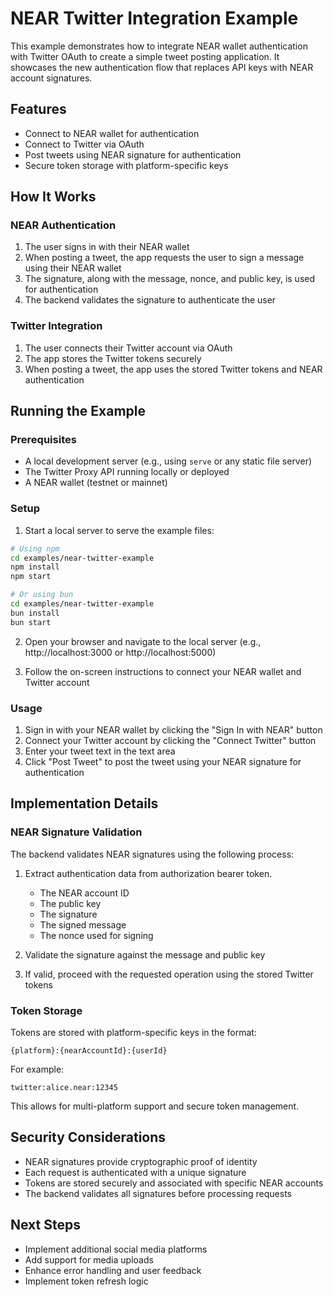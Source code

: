 # NEAR Twitter Integration Example

This example demonstrates how to integrate NEAR wallet authentication with Twitter OAuth to create a simple tweet posting application. It showcases the new authentication flow that replaces API keys with NEAR account signatures.

## Features

- Connect to NEAR wallet for authentication
- Connect to Twitter via OAuth
- Post tweets using NEAR signature for authentication
- Secure token storage with platform-specific keys

## How It Works

### NEAR Authentication

1. The user signs in with their NEAR wallet
2. When posting a tweet, the app requests the user to sign a message using their NEAR wallet
3. The signature, along with the message, nonce, and public key, is used for authentication
4. The backend validates the signature to authenticate the user

### Twitter Integration

1. The user connects their Twitter account via OAuth
2. The app stores the Twitter tokens securely
3. When posting a tweet, the app uses the stored Twitter tokens and NEAR authentication

## Running the Example

### Prerequisites

- A local development server (e.g., using `serve` or any static file server)
- The Twitter Proxy API running locally or deployed
- A NEAR wallet (testnet or mainnet)

### Setup

1. Start a local server to serve the example files:

```bash
# Using npm
cd examples/near-twitter-example
npm install
npm start

# Or using bun
cd examples/near-twitter-example
bun install
bun start
```

2. Open your browser and navigate to the local server (e.g., http://localhost:3000 or http://localhost:5000)

3. Follow the on-screen instructions to connect your NEAR wallet and Twitter account

### Usage

1. Sign in with your NEAR wallet by clicking the "Sign In with NEAR" button
2. Connect your Twitter account by clicking the "Connect Twitter" button
3. Enter your tweet text in the text area
4. Click "Post Tweet" to post the tweet using your NEAR signature for authentication

## Implementation Details

### NEAR Signature Validation

The backend validates NEAR signatures using the following process:

1. Extract authentication data from authorization bearer token.
   - The NEAR account ID
   - The public key
   - The signature
   - The signed message
   - The nonce used for signing

2. Validate the signature against the message and public key

3. If valid, proceed with the requested operation using the stored Twitter tokens

### Token Storage

Tokens are stored with platform-specific keys in the format:
```
{platform}:{nearAccountId}:{userId}
```

For example:
```
twitter:alice.near:12345
```

This allows for multi-platform support and secure token management.

## Security Considerations

- NEAR signatures provide cryptographic proof of identity
- Each request is authenticated with a unique signature
- Tokens are stored securely and associated with specific NEAR accounts
- The backend validates all signatures before processing requests

## Next Steps

- Implement additional social media platforms
- Add support for media uploads
- Enhance error handling and user feedback
- Implement token refresh logic
